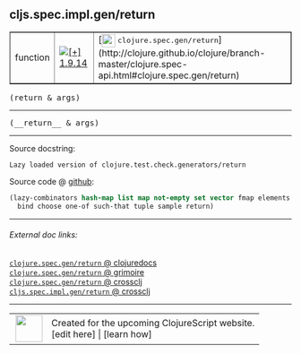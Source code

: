 ## cljs.spec.impl.gen/return



 <table border="1">
<tr>
<td>function</td>
<td><a href="https://github.com/cljsinfo/cljs-api-docs/tree/1.9.14"><img valign="middle" alt="[+] 1.9.14" title="Added in 1.9.14" src="https://img.shields.io/badge/+-1.9.14-lightgrey.svg"></a> </td>
<td>
[<img height="24px" valign="middle" src="http://i.imgur.com/1GjPKvB.png"> <samp>clojure.spec.gen/return</samp>](http://clojure.github.io/clojure/branch-master/clojure.spec-api.html#clojure.spec.gen/return)
</td>
</tr>
</table>

<samp>(return & args)</samp><br>

---

 <samp>
(__return__ & args)<br>
</samp>

---





Source docstring:

```
Lazy loaded version of clojure.test.check.generators/return
```


Source code @ [github]():

```clj
(lazy-combinators hash-map list map not-empty set vector fmap elements
  bind choose one-of such-that tuple sample return)
```

<!--
Repo - tag - source tree - lines:

 <pre>

</pre>

-->

---



###### External doc links:

[`clojure.spec.gen/return` @ clojuredocs](http://clojuredocs.org/clojure.spec.gen/return)<br>
[`clojure.spec.gen/return` @ grimoire](http://conj.io/store/v1/org.clojure/clojure/1.7.0-beta3/clj/clojure.spec.gen/return/)<br>
[`clojure.spec.gen/return` @ crossclj](http://crossclj.info/fun/clojure.spec.gen/return.html)<br>
[`cljs.spec.impl.gen/return` @ crossclj](http://crossclj.info/fun/cljs.spec.impl.gen.cljs/return.html)<br>

---

 <table>
<tr><td>
<img valign="middle" align="right" width="48px" src="http://i.imgur.com/Hi20huC.png">
</td><td>
Created for the upcoming ClojureScript website.<br>
[edit here] | [learn how]
</td></tr></table>

[edit here]:https://github.com/cljsinfo/cljs-api-docs/blob/master/cljsdoc/cljs.spec.impl.gen/return.cljsdoc
[learn how]:https://github.com/cljsinfo/cljs-api-docs/wiki/cljsdoc-files

<!--

This information was too distracting to show to readers, but I'll leave it
commented here since it is helpful to:

- pretty-print the data used to generate this document
- and show how to retrieve that data



The API data for this symbol:

```clj
{:ns "cljs.spec.impl.gen",
 :name "return",
 :signature ["[& args]"],
 :name-encode "return",
 :history [["+" "1.9.14"]],
 :type "function",
 :clj-equiv {:full-name "clojure.spec.gen/return",
             :url "http://clojure.github.io/clojure/branch-master/clojure.spec-api.html#clojure.spec.gen/return"},
 :full-name-encode "cljs.spec.impl.gen/return",
 :source {:code "(lazy-combinators hash-map list map not-empty set vector fmap elements\n  bind choose one-of such-that tuple sample return)",
          :title "Source code",
          :repo "clojurescript",
          :tag "r1.9.36",
          :filename "src/main/cljs/cljs/spec/impl/gen.cljs",
          :lines [69 70],
          :url "https://github.com/clojure/clojurescript/blob/r1.9.36/src/main/cljs/cljs/spec/impl/gen.cljs#L69-L70"},
 :usage ["(return & args)"],
 :full-name "cljs.spec.impl.gen/return",
 :docstring "Lazy loaded version of clojure.test.check.generators/return",
 :cljsdoc-url "https://github.com/cljsinfo/cljs-api-docs/blob/master/cljsdoc/cljs.spec.impl.gen/return.cljsdoc"}

```

Retrieve the API data for this symbol:

```clj
;; from Clojure REPL
(require '[clojure.edn :as edn])
(-> (slurp "https://raw.githubusercontent.com/cljsinfo/cljs-api-docs/catalog/cljs-api.edn")
    (edn/read-string)
    (get-in [:symbols "cljs.spec.impl.gen/return"]))
```

-->
